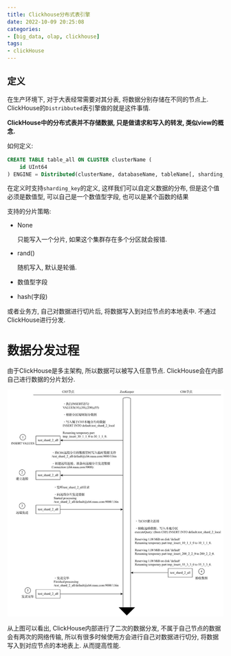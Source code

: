 ```yaml
---
title: Clickhouse分布式表引擎
date: 2022-10-09 20:25:08
categories:
- [big_data, olap, clickhouse]
tags: 
- clickHouse
---
```

## 定义

在生产环境下, 对于大表经常需要对其分表, 将数据分别存储在不同的节点上. ClickHouse的`Distribbuted`表引擎做的就是这件事情.

**ClickHouse中的分布式表并不存储数据, 只是做请求和写入的转发, 类似view的概念.**

如何定义:

```sql
CREATE TABLE table_all ON CLUSTER clusterName (
    id UInt64
) ENGINE = Distributed(clusterName, databaseName, tableName[, sharding_key])
```

在定义时支持`sharding_key`的定义, 这样我们可以自定义数据的分布, 但是这个值必须是数值型, 可以自己是一个数值型字段, 也可以是某个函数的结果

支持的分片策略:

-   None
    
    只能写入一个分片, 如果这个集群存在多个分区就会报错.
    
-   rand()
    
    随机写入, 默认是轮循.
    
-   数值型字段
    
-   hash(字段)
    

或者业务方, 自己对数据进行切片后, 将数据写入到对应节点的本地表中. 不通过ClickHouse进行分发.

# 数据分发过程

由于ClickHouse是多主架构, 所以数据可以被写入任意节点. ClickHouse会在内部自己进行数据的分片划分.

![](https://raw.githubusercontent.com/liunaijie/images/master/clickhouse-distributed-1.png)

从上图可以看出, ClickHouse内部进行了二次的数据分发, 不属于自己节点的数据会有两次的网络传输, 所以有很多时候使用方会进行自己对数据进行切分, 将数据写入到对应节点的本地表上. 从而提高性能.

